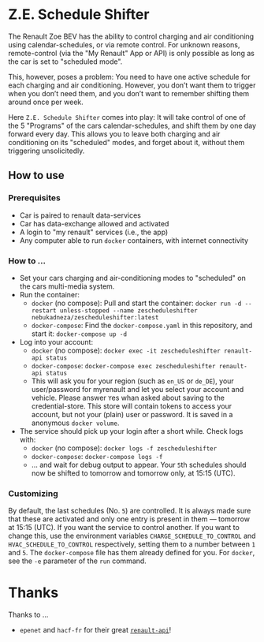 # Z.E. Schedule Shifter

The Renault Zoe BEV has the ability to control charging and air conditioning
using calendar-schedules, or via remote control. For unknown reasons,
remote-control (via the "My Renault" App or API) is only possible as long as
the car is set to "scheduled mode".

This, however, poses a problem: You need to have one active schedule for each
charging and air conditioning. However, you don’t want them to trigger when you
don’t need them, and you don’t want to remember shifting them around once per
week.

Here `Z.E. Schedule Shifter` comes into play: It will take control of one of
the 5 "Programs" of the cars calendar-schedules, and shift them by one day
forward every day. This allows you to leave both charging and air conditioning
on its "scheduled" modes, and forget about it, without them triggering
unsolicitedly.

## How to use
### Prerequisites
* Car is paired to renault data-services
* Car has data-exchange allowed and activated
* A login to "my renault" services (i.e., the app)
* Any computer able to run `docker` containers, with internet connectivity

### How to …
* Set your cars charging and air-conditioning modes to "scheduled" on the cars multi-media system.
* Run the container:
  * `docker` (no compose): Pull and start the container: `docker run -d --restart unless-stopped --name zescheduleshifter nebukadneza/zescheduleshifter:latest`
  * `docker-compose`: Find the `docker-compose.yaml` in this repository, and start it: `docker-compose up -d`
* Log into your account:
  * `docker` (no compose): `docker exec -it zescheduleshifter renault-api status`
  * `docker-compose`: `docker-compose exec zescheduleshifter renault-api status`
  * This will ask you for your region (such as `en_US` or `de_DE`), your user/password for myrenault and let you select your account and vehicle. Please answer `Y`es whan asked about saving to the credential-store. This store will contain tokens to access your account, but not your (plain) user or password. It is saved in a anonymous `docker volume`.
* The service should pick up your login after a short while. Check logs with:
  * `docker` (no compose): `docker logs -f zescheduleshifter`
  * `docker-compose`: `docker-compose logs -f`
  * … and wait for debug output to appear. Your `5`th schedules should now be shifted to tomorrow and tomorrow only, at 15:15 (UTC).

### Customizing
By default, the last schedules (No. `5`) are controlled. It is always made sure
that these are activated and only one entry is present in them — tomorrow at
15:15 (UTC). If you want the service to control another. If you want to change
this, use the environment variables `CHARGE_SCHEDULE_TO_CONTROL` and
`HVAC_SCHEDULE_TO_CONTROL` respectively, setting them to a number between `1`
and `5`. The `docker-compose` file has them already defined for you. For
`docker`, see the `-e` parameter of the `run` command.

# Thanks
Thanks to …
* `epenet` and `hacf-fr` for their great [`renault-api`](https://github.com/hacf-fr/renault-api)!
